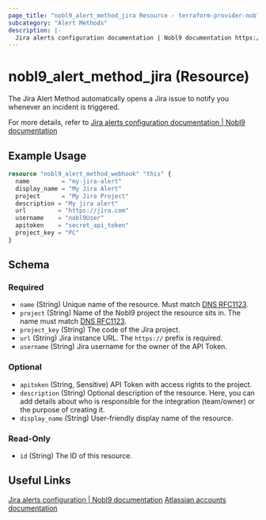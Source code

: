```yaml
---
page_title: "nobl9_alert_method_jira Resource - terraform-provider-nobl9"
subcategory: "Alert Methods"
description: |-
  Jira alerts configuration documentation | Nobl9 documentation https://docs.nobl9.com/Alert_Methods/jira
---
```


# nobl9_alert_method_jira (Resource)

The Jira Alert Method automatically opens a Jira issue to notify you whenever an incident is triggered.

For more details, refer to [Jira alerts configuration documentation | Nobl9 documentation](https://docs.nobl9.com/Alert_Methods/jira)

## Example Usage

```terraform
resource "nobl9_alert_method_webhook" "this" {
  name         = "my-jira-alert"
  display_name = "My Jira Alert"
  project      = "My Jira Project"
  description = "My jira alert"
  url		  = "https://jira.com"
  username    = "nobl9User"
  apitoken    = "secret_api_token"
  project_key = "PC"
}
```

<!-- schema generated by tfplugindocs -->
## Schema

### Required

- `name` (String) Unique name of the resource. Must match [DNS RFC1123](https://kubernetes.io/docs/concepts/overview/working-with-objects/names/#names).
- `project` (String) Name of the Nobl9 project the resource sits in. The name must match [DNS RFC1123](https://kubernetes.io/docs/concepts/overview/working-with-objects/names/#names).
- `project_key` (String) The code of the Jira project.
- `url` (String) Jira instance URL. The `https://` prefix is required.
- `username` (String) Jira username for the owner of the API Token.

### Optional

- `apitoken` (String, Sensitive) API Token with access rights to the project.
- `description` (String) Optional description of the resource. Here, you can add details about who is responsible for the integration (team/owner) or the purpose of creating it.
- `display_name` (String) User-friendly display name of the resource.

### Read-Only

- `id` (String) The ID of this resource.

## Useful Links

[Jira alerts configuration | Nobl9 documentation](https://docs.nobl9.com/Alert_Methods/jira/)
[Atlassian accounts documentation](https://support.atlassian.com/atlassian-account/docs/manage-api-tokens-for-your-atlassian-account/)